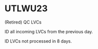 # UTLWU23
(Retired) QC LVCs

ID all incoming LVCs from the previous day.  

ID LVCs not processed in 8 days.
